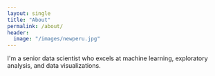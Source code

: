 ```yaml
---
layout: single
title: "About"
permalink: /about/
header:
  image: "/images/newperu.jpg"
---
```


I'm a senior data scientist who excels at machine learning, exploratory analysis, and data visualizations.
